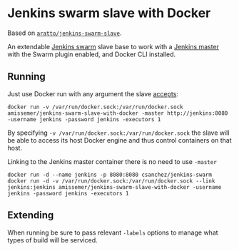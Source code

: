 # Jenkins swarm slave with Docker

Based on [`aratto/jenkins-swarm-slave`](https://hub.docker.com/r/aratto/jenkins-swarm-slave/).

An extendable [Jenkins swarm](https://wiki.jenkins-ci.org/display/JENKINS/Swarm+Plugin)
slave base to work with a [Jenkins master](https://hub.docker.com/r/amissemer/git-sync-jenkins/) with the Swarm plugin enabled, and Docker CLI installed.

## Running

Just use Docker run with any argument the slave
[accepts](https://wiki.jenkins-ci.org/display/JENKINS/Swarm+Plugin#SwarmPlugin-AvailableOptions):

    docker run -v /var/run/docker.sock:/var/run/docker.sock amissemer/jenkins-swarm-slave-with-docker -master http://jenkins:8080 -username jenkins -password jenkins -executors 1

By specifying `-v /var/run/docker.sock:/var/run/docker.sock` the slave will be able to access its host Docker engine and thus control containers on that host.

Linking to the Jenkins master container there is no need to use `-master`

    docker run -d --name jenkins -p 8080:8080 csanchez/jenkins-swarm
    docker run -d -v /var/run/docker.sock:/var/run/docker.sock --link jenkins:jenkins amissemer/jenkins-swarm-slave-with-docker -username jenkins -password jenkins -executors 1

## Extending

When running be sure to pass relevant `-labels` options to manage what types of
build will be serviced.